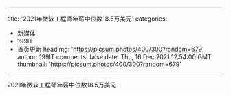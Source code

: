 
---
title: '2021年微软工程师年薪中位数18.5万美元'
categories: 
 - 新媒体
 - 199IT
 - 首页更新
headimg: 'https://picsum.photos/400/300?random=679'
author: 199IT
comments: false
date: Thu, 16 Dec 2021 12:54:00 GMT
thumbnail: 'https://picsum.photos/400/300?random=679'
---

<div>   
2021年微软工程师年薪中位数18.5万美元  
</div>
            
